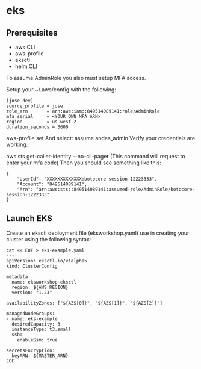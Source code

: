 # eks

## Prerequisites

- aws CLI
- aws-profile
- eksctl
- helm CLI

To assume AdminRole you also must setup MFA access.

Setup your ~/.aws/config with the following:

```
[jose-dev]
source_profile = jose
role_arn       = arn:aws:iam::849514089141:role/AdminRole
mfa_serial     = <YOUR OWN MFA ARN>
region         = us-west-2
duration_seconds = 3600
```
aws-profile set And select: assume andes_admin Verify your credentials are working:

aws sts get-caller-identity --no-cli-pager (This command will request to enter your mfa code) Then you should see something like this:

```
{
    "UserId": "XXXXXXXXXXXXX:botocore-session-12223333",
    "Account": "849514089141",
    "Arn": "arn:aws:sts::849514089141:assumed-role/AdminRole/botocore-session-1222333"
}
```
## Launch EKS

Create an eksctl deployment file (eksworkshop.yaml) use in creating your cluster using the following syntax:

```
cat << EOF > eks-example.yaml
---
apiVersion: eksctl.io/v1alpha5
kind: ClusterConfig

metadata:
  name: eksworkshop-eksctl
  region: ${AWS_REGION}
  version: "1.23"

availabilityZones: ["${AZS[0]}", "${AZS[1]}", "${AZS[2]}"]

managedNodeGroups:
- name: eks-example
  desiredCapacity: 3
  instanceType: t3.small
  ssh:
    enableSsm: true

secretsEncryption:
  keyARN: ${MASTER_ARN}
EOF
```

